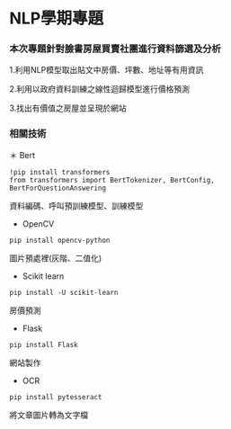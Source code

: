 # NLP學期專題

### 本次專題針對臉書房屋買賣社團進行資料篩選及分析

1.利用NLP模型取出貼文中房價、坪數、地址等有用資訊

2.利用以政府資料訓練之線性迴歸模型進行價格預測

3.找出有價值之房屋並呈現於網站

### 相關技術

＊ Bert
```
!pip install transformers
from transformers import BertTokenizer, BertConfig, BertForQuestionAnswering
```
資料編碼、呼叫預訓練模型、訓練模型
* OpenCV
```
pip install opencv-python
```
圖片預處裡(灰階、二值化)
* Scikit learn
```
pip install -U scikit-learn
```
房價預測
* Flask
```
pip install Flask
```
網站製作
* OCR
```
pip install pytesseract
```
將文章圖片轉為文字檔
